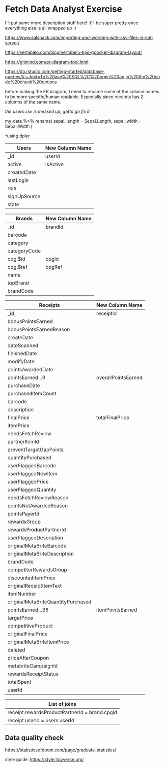 # Fetch Data Analyst Exercise

I'll put some more description stuff here! It'll be super pretty once everything else is all wrapped up :)

https://www.sqlshack.com/importing-and-working-with-csv-files-in-sql-server/

https://vertabelo.com/blog/vertabelo-tips-good-er-diagram-layout/

https://gitmind.com/er-diagram-tool.html

https://db.rstudio.com/getting-started/database-queries/#:~:text=To%20use%20SQL%2C%20open%20an,in%20the%20code%20chunk%20options

before making the ER diagram, I need to rename some of the column names to be more specific/human readable. Especially since receipts has 2 columns of the same name.

*the users csv is messed up, gotta go fix it*

my_data %>% 
  rename(
    sepal_length = Sepal.Length,
    sepal_width = Sepal.Width
    )
    
^using dplyr

|**Users**|New Column Name|
|---|---|
|_id|userId|
|active|isActive|
|createdDate||
|lastLogin||
|role||
|signUpSource||
|state||

|**Brands**|New Column Name|
|---|---|
|_id|brandId|
|barcode||
|category||
|categoryCode||
|cpg.$id|cpgId|
|cpg.$ref|cpgRef|
|name||
|topBrand||
|brandCode||

|**Receipts**|New Column Name|
|---|---|
|_id|receiptId|
|bonusPointsEarned||
|bonusPointsEarnedReason||
|createDate||
|dateScanned||
|finishedDate||
|modifyDate||
|pointsAwardedDate||
|pointsEarned...9|overallPointsEarned|
|purchaseDate||
|purchasedItemCount||
|barcode|| <- does this barcode match the brand barcode?
|description||
|finalPrice|totalFinalPrice|
|itemPrice||
|needsFetchReview||
|partnerItemId||
|preventTargetGapPoints||
|quantityPurchased||
|userFlaggedBarcode||
|userFlaggedNewItem||
|userFlaggedPrice||
|userFlaggedQuantity||
|needsFetchReviewReason||
|pointsNotAwardedReason||
|pointsPayerId|| <- is this the brand id?
|rewardsGroup||
|rewardsProductPartnerId|| <- is this the brand id?
|userFlaggedDescription||
|originalMetaBriteBarcode||
|originalMetaBriteDescription||
|brandCode|| <- is this the foreign key to brand?
|competitorRewardsGroup||
|discountedItemPrice||
|originalReceiptItemText||
|itemNumber||
|originalMetaBriteQuantityPurchased||
|pointsEarned...38|itemPointsEarned|
|targetPrice||
|competitiveProduct||
|originalFinalPrice||
|originalMetaBriteItemPrice||
|deleted||
|priceAfterCoupon||
|metabriteCampaignId||
|rewardsReceiptStatus||
|totalSpent||
|userId|| <- foreign key to users


|List of joins|
|---|
|receipt.rewardsProductPartnerId = brand.cpgId|
|receipt.userId = users.userId|


## Data quality check

https://statisticsofdoom.com/page/graduate-statistics/

style guide: https://style.tidyverse.org/
